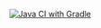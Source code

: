 [![Java CI with Gradle](https://github.com/OlesyaMorozova/HWWeb/actions/workflows/gradle.yml/badge.svg)](https://github.com/OlesyaMorozova/HWWeb/actions/workflows/gradle.yml)